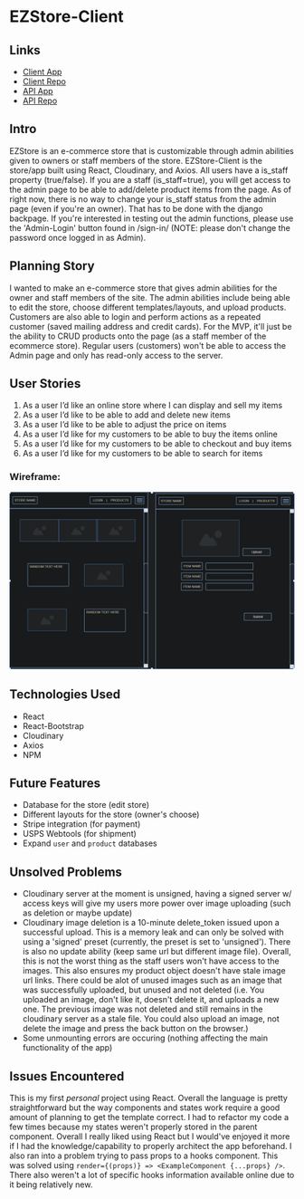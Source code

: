 # EZStore-Client

## Links
- [Client App](https://philingyuup.github.io/EZStore-Client/)
- [Client Repo](https://github.com/philingyuup/EZStore-Client)
- [API App](https://ezstore-server.herokuapp.com/)
- [API Repo](https://github.com/philingyuup/EZStore-Server)

## Intro
EZStore is an e-commerce store that is customizable through admin abilities given to owners or staff members of the store. EZStore-Client is the store/app built using React, Cloudinary, and Axios. All users have a is_staff property (true/false). If you are a staff (is_staff=true), you will get access to the admin page to be able to add/delete product items from the page. As of right now, there is no way to change your is_staff status from the admin page (even if you're an owner). That has to be done with the django backpage. If you're interested in testing out the admin functions, please use the 'Admin-Login' button found in /sign-in/ (NOTE: please don't change the password once logged in as Admin).

## Planning Story
I wanted to make an e-commerce store that gives admin abilities for the owner and staff members of the site. The admin abilities include being able to edit the store, choose different templates/layouts, and upload products. Customers are also able to login and perform actions as a repeated customer (saved mailing address and credit cards). For the MVP, it'll just be the ability to CRUD products onto the page (as a staff member of the ecommerce store). Regular users (customers) won't be able to access the Admin page and only has read-only access to the server.

## User Stories
1. As a user I’d like an online store where I can display and sell my items
1. As a user I’d like to be able to add and delete new items
1. As a user I’d like to be able to adjust the price on items
1. As a user I’d like for my customers to be able to buy the items online
1. As a user I’d like for my customers to be able to checkout and buy items
1. As a user I’d like for my customers to be able to search for items

### Wireframe:
![](public/EZStore-WireFrame.png)

## Technologies Used
- React
- React-Bootstrap
- Cloudinary
- Axios
- NPM

## Future Features
- Database for the store (edit store)
- Different layouts for the store (owner's choose)
- Stripe integration (for payment)
- USPS Webtools (for shipment)
- Expand ```user``` and ```product``` databases

## Unsolved Problems
- Cloudinary server at the moment is unsigned, having a signed server w/ access keys will give my users more power over image uploading (such as deletion or maybe update)
- Cloudinary image deletion is a 10-minute delete_token issued upon a successful upload. This is a memory leak and can only be solved with using a 'signed' preset (currently, the preset is set to 'unsigned'). There is also no update ability (keep same url but different image file). Overall, this is not the worst thing as the staff users won't have access to the images. This also ensures my product object doesn't have stale image url links. There could be alot of unused images such as an image that was successfully uploaded, but unused and not deleted (i.e. You uploaded an image, don't like it, doesn't delete it, and uploads a new one. The previous image was not deleted and still remains in the cloudinary server as a stale file. You could also upload an image, not delete the image and press the back button on the browser.)
- Some unmounting errors are occuring (nothing affecting the main functionality of the app)

## Issues Encountered
This is my first *personal* project using React. Overall the language is pretty straightforward but the way components and states work require a good amount of planning to get the template correct. I had to refactor my code a few times because my states weren't properly stored in the parent component. Overall I really liked using React but I would've enjoyed it more if I had the knowledge/capability to properly architect the app beforehand. I also ran into a problem trying to pass props to a hooks component. This was solved using ```render={(props)} => <ExampleComponent {...props} />```. There also weren't a lot of specific hooks information available online due to it being relatively new.
